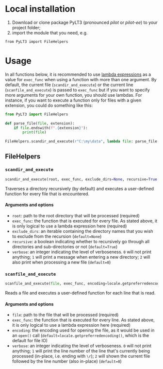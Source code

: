 # Local installation
1. Download or clone package PyLT3 (pronounced _pilot_ or _pilot-ee_) to your project folder;
2. import the module that you need, e.g.

`from PyLT3 import FileHelpers`

# Usage

In all functions below, it is recommended to use 
[lambda expressions](https://docs.python.org/3/tutorial/controlflow.html#lambda-expressions) as a value for `exec_func`
when using a function with more than one argument. By default, the current file (`scandir_and_execute`) or the current 
line (`scanfile_and_execute`) is passed to `exec_func` but if you want to specify more arguments for your own function, 
you should use lambdas. For instance, if you want to execute a function only for files with a given extension, you could
do something like this:

```python
from PyLT3 import FileHelpers
 
def parse_file(file, extension):
    if file.endswith(f".{extension}"):
        print(file)
 
FileHelpers.scandir_and_execute(r"C:\my\data", lambda file: parse_file(file, "xml"))
``` 


## FileHelpers
### `scandir_and_execute`
```python
scandir_and_execute(root, exec_func, exclude_dirs=None, recursive=True, verbose=0)
```

Traverses a directory recursively (by default) and executes a user-defined function for every file that is encountered. 

#### Arguments and options
* `root`: path to the root directory that will be processed (required)
* `exec_func`: the function that is executed for every file. As stated above, it is only logical to use a lambda 
expression here (required)
* `exclude_dirs`: an iterable containing the directory names that you wish to exclude from the recursion 
(`default=None`)
* `recursive`: a boolean indicating whether to recursively go through all directories and sub-directories or not
(`default=True`)
* `verbose`: an integer indicating the level of verboseness. `0` will not print anything; `1` will print a message when 
entering a new directory; `2` will also print when processing a new file
(`default=0`)


### `scanfile_and_execute`
```python
scanfile_and_execute(file, exec_func, encoding=locale.getpreferredencoding(), verbose=0)
```

Reads a file and executes a user-defined function for each line that is read.

#### Arguments and options
* `file`: path to the file that will be processed (required)
* `exec_func`: the function that is executed for every line. As stated above, it is only logical to use a lambda 
expression here (required)
* `encoding`: the encoding used for opening the file, as it would be used in an `open()` call
(`default=locale.getpreferredencoding()`, which is the default for file IO)
* `verbose`: an integer indicating the level of verboseness. `0` will not print anything; `1` will print the line number
of the line that's currently being processed (in-place, i.e. ending with `\r`); `2` will shown the current file 
followed by the line number (also in-place)
(`default=0`)